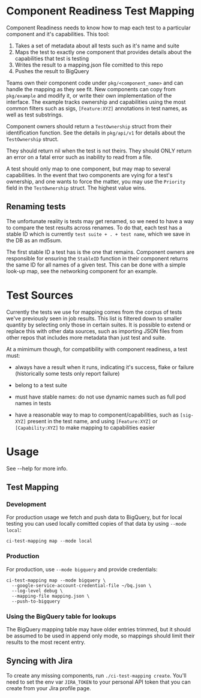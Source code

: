 # Component Readiness Test Mapping

Component Readiness needs to know how to map each test to a particular
component and it's capabilities. This tool:

1. Takes a set of metadata about all tests such as it's name and suite
2. Maps the test to exactly one component that provides details about the capabilities that test is testing
3. Writes the result to a mapping.json file comitted to this repo
4. Pushes the result to BigQuery

Teams own their component code under `pkg/<component_name>` and can
handle the mapping as they see fit. New components can copy from
`pkg/example` and modify it, or write their own implementation of the
interface. The example tracks ownership and capabilities using the most
common filters such as sigs, `[Feature:XYZ]` annotations in test names,
as well as test substrings.

Component owners should return a `TestOwnership` struct from their
identification function. See the details in `pkg/api/v1` for details
about the `TestOwnership` struct.

They should return nil when the test is not theirs.  They should ONLY
return an error on a fatal error such as inability to read from a file.

A test should only map to one component, but may map to several
capabilities.  In the event that two components are vying for a test's
ownership, and one wants to force the matter, you may use the `Priority`
field in the `TestOwnership` struct.  The highest value wins.

## Renaming tests

The unfortunate reality is tests may get renamed, so we need to have a
way to compare the test results across renames. To do that, each test
has a stable ID which is currently `test suite + . + test name`, which we
save in the DB as an md5sum.

The first stable ID a test has is the one that remains. Component owners are
responsible for ensuring the `StableID` function in their component
returns the same ID for all names of a given test. This can be done with
a simple look-up map, see the networking component for an example.

# Test Sources

Currently the tests we use for mapping comes from the corpus of tests
we've previously seen in job results. This list is filtered down to
smaller quantity by selecting only those in certain suites. It is
possible to extend or replace this with other data sources, such as
importing JSON files from other repos that includes more metadata than
just test and suite.

At a mimimum though, for compatibility with component readiness, a
test must:

* always have a result when it runs, indicating it's success, flake or failure (historically some tests only report failure)

* belong to a test suite

* must have stable names: do not use dynamic names such as full pod names in tests

* have a reasonable way to map to component/capabilities, such as `[sig-XYZ]` present in the test name, and using `[Feature:XYZ]` or `[Capability:XYZ]` to make mapping to capabilities easier

# Usage

See --help for more info.

## Test Mapping

### Development

For production usage we fetch and push data to BigQuery, but for local
testing you can used locally comitted copies of that data by using
`--mode local`:

```
ci-test-mapping map --mode local
```

### Production

For production, use `--mode bigquery` and provide credentials:

```
ci-test-mapping map --mode bigquery \
  --google-service-account-credential-file ~/bq.json \
  --log-level debug \
  --mapping-file mapping.json \
  --push-to-bigquery
```


### Using the BigQuery table for lookups

The BigQuery mapping table may have older entries trimmed, but it should
be assumed to be used in append only mode, so mappings should limit
their results to the most recent entry.

## Syncing with Jira

To create any missing components, run `./ci-test-mapping create`.
You'll need to set the env var `JIRA_TOKEN` to your personal API token
that you can create from your Jira profile page.
